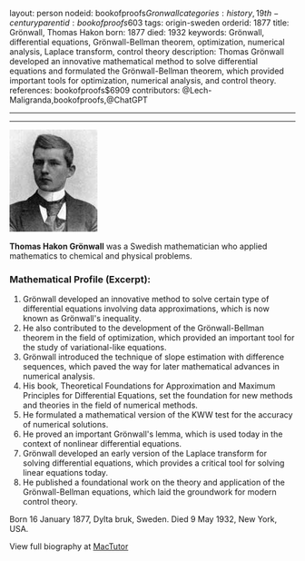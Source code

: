 layout: person
nodeid: bookofproofs$Gronwall
categories: history,19th-century
parentid: bookofproofs$603
tags: origin-sweden
orderid: 1877
title: Grönwall, Thomas Hakon
born: 1877
died: 1932
keywords: Grönwall, differential equations, Grönwall-Bellman theorem, optimization, numerical analysis, Laplace transform, control theory
description: Thomas Grönwall developed an innovative mathematical method to solve differential equations and formulated the Grönwall-Bellman theorem, which provided important tools for optimization, numerical analysis, and control theory.
references: bookofproofs$6909
contributors: @Lech-Maligranda,bookofproofs,@ChatGPT

---



---

![Gronwall.jpg](https://github.com/bookofproofs/bookofproofs.github.io/blob/main/_sources/_assets/images/portraits/Gronwall.jpg?raw=true)

**Thomas Hakon Grönwall** was a Swedish mathematician who applied mathematics to chemical and physical problems.

### Mathematical Profile (Excerpt):
1. Grönwall developed an innovative method to solve certain type of differential equations involving data approximations, which is now known as Grönwall's inequality.
2. He also contributed to the development of the Grönwall-Bellman theorem in the field of optimization, which provided an important tool for the study of variational-like equations.
3. Grönwall introduced the technique of slope estimation with difference sequences, which paved the way for later mathematical advances in numerical analysis.
4. His book, Theoretical Foundations for Approximation and Maximum Principles for Differential Equations, set the foundation for new methods and theories in the field of numerical methods.
5. He formulated a mathematical version of the KWW test for the accuracy of numerical solutions.
6. He proved an important Grönwall's lemma, which is used today in the context of nonlinear differential equations.
7. Grönwall developed an early version of the Laplace transform for solving differential equations, which provides a critical tool for solving linear equations today.
8. He published a foundational work on the theory and application of the Grönwall-Bellman equations, which laid the groundwork for modern control theory.

Born 16 January 1877, Dylta bruk, Sweden. Died 9 May 1932, New York, USA.

View full biography at [MacTutor](https://mathshistory.st-andrews.ac.uk/Biographies/Gronwall/)
